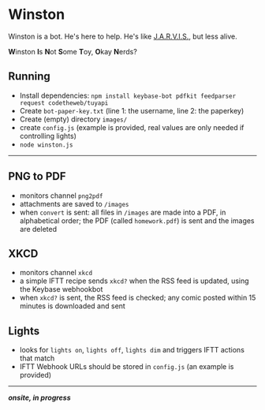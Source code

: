 # Winston
Winston is a bot. He's here to help. He's like [J.A.R.V.I.S.](https://en.wikipedia.org/wiki/J.A.R.V.I.S.), but less alive.

**W**inston **I**s **N**ot **S**ome **T**oy, **O**kay **N**erds?

## Running
* Install dependencies: `npm install keybase-bot pdfkit feedparser request codetheweb/tuyapi`
* Create `bot-paper-key.txt` (line 1: the username, line 2: the paperkey)
* Create (empty) directory `images/`
* create `config.js` (example is provided, real values are only needed if controlling lights)
* `node winston.js`

---

## PNG to PDF
* monitors channel `png2pdf`
* attachments are saved to `/images`
* when `convert` is sent: all files in `/images` are made into a PDF, in alphabetical order; the PDF (called `homework.pdf`) is sent and the images are deleted


## XKCD
* monitors channel `xkcd`
* a simple IFTT recipe sends `xkcd?` when the RSS feed is updated, using the Keybase webhookbot
* when `xkcd?` is sent, the RSS feed is checked; any comic posted within 15 minutes is downloaded and sent


## Lights
* looks for `lights on`, `lights off`, `lights dim` and triggers IFTT actions that match
* IFTT Webhook URLs should be stored in `config.js` (an example is provided)

---
_____onsite, in progress_____
